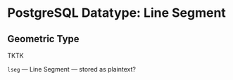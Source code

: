 # PostgreSQL Datatype: Line Segment
## Geometric Type

TKTK

`lseg` — Line Segment — stored as plaintext?
